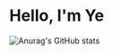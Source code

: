 # Hello, I'm Ye

![Anurag's GitHub stats](https://github-readme-stats.vercel.app/api?username=anuraghazra&count_private=true)

